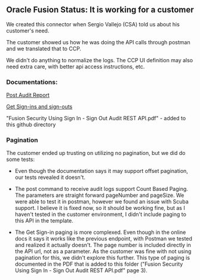 <h2>Oracle Fusion Status: It is working for a customer</h2>

We created this connector when Sergio Vallejo (CSA) told us about his customer's need. 

The customer showed us how he was doing the API calls through postman and we translated that to CCP. 

We didn't do anything to normalize the logs. The CCP UI definition may also need extra care, with better api access instructions, etc. 

<h3>Documentations:</h3> 

[Post Audit Report](https://docs.oracle.com/en/cloud/saas/applications-common/24a/farca/op-fscmrestapi-fndauditrestservice-audittrail-getaudithistory-post.html)

[Get Sign-ins and sign-outs](https://docs.oracle.com/en/cloud/saas/applications-common/24a/farca/op-https-servername-oam-services-rest-access-api-v1-audit-events-get.html)

"Fusion Security Using Sign In - Sign Out Audit REST API.pdf" - added to this github directory

<h3>Pagination</h3>

The customer ended up trusting on utilizing no pagination, but we did do some tests:

* Even though the documentation says it may support offset pagination, our tests revealed it doesn't. 

* The post command to receive audit logs support Count Based Paging. The parameters are straight forward pageNumber and pageSize. 
We were able to test it in postman, however we found an issue with Scuba support.
I believe it is fixed now, so it should be working fine, but as I haven't tested in the customer environment, I didn't include paging to this API in the template.

* The Get Sign-in paging is more complexed. Even though in the online docs it says it works like the previous endpoint, with Postman we tested and realized it actually doesn't. 
The page number is included directly in the API url, not as a parameter. As the customer was fine with not using pagination for this, we didn't explore this further. 
This type of paging is documented in the PDF that is added to this folder ("Fusion Security Using Sign In - Sign Out Audit REST API.pdf" page 3).
